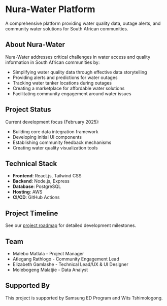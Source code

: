 # Nura-Water Platform

A comprehensive platform providing water quality data, outage alerts, and community water solutions for South African communities.

## About Nura-Water

Nura-Water addresses critical challenges in water access and quality information in South African communities by:
- Simplifying water quality data through effective data storytelling
- Providing alerts and predictions for water outages
- Tracking water tanker locations during outages
- Creating a marketplace for affordable water solutions
- Facilitating community engagement around water issues

## Project Status

Current development focus (February 2025):
- Building core data integration framework
- Developing initial UI components
- Establishing community feedback mechanisms
- Creating water quality visualization tools

## Technical Stack

- **Frontend**: React.js, Tailwind CSS
- **Backend**: Node.js, Express
- **Database**: PostgreSQL
- **Hosting**: AWS
- **CI/CD**: GitHub Actions

## Project Timeline

See our [project roadmap](docs/project-roadmap.md) for detailed development milestones.

## Team

- Malebo Matlala - Project Manager
- Atlegang Rathlogo - Community Engagement Lead
- Elizabeth Gamlashe - Technical Lead/UX & UI Designer
- Molebogeng Malatjie - Data Analyst

## Supported By

This project is supported by Samsung ED Program and Wits Tshimologong.
